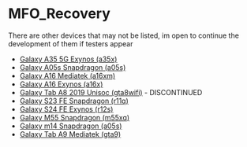 # MFO_Recovery
There are other devices that may not be listed, im open to continue the development of them if testers appear

 - [Galaxy A35 5G Exynos (a35x)](https://github.com/TNDRP/android_device_samsung_a35x)
 - [Galaxy A05s Snapdragon (a05s)](https://github.com/galaxy-a05s/android_device_samsung_a05sxx)
 - [Galaxy A16 Mediatek (a16xm)](https://github.com/galaxy-a16/android_device_samsung_a16xm)
 - [Galaxy A16 Exynos (a16x)](https://github.com/galaxy-a16/android_device_samsung_a16x)
 - [Galaxy Tab A8 2019 Unisoc (gta8wifi)](https://github.com/mfo-discontinued/android_device_samsung_gta8wifi) - DISCONTINUED
 - [Galaxy S23 FE Snapdragon (r11q)](https://github.com/TNDRP/android_device_samsung_r11q)
 - [Galaxy S24 FE Exynos (r12s)](https://github.com/TNDRP/android_device_samsung_r12s)
 - [Galaxy M55 Snapdragon (m55xq)](https://github.com/TNDRP/android_device_samsung_m55xq)
 - [Galaxy m14 Snapdragon (a05s)](https://github.com/TNDRP/android_device_samsung_m14)
 - [Galaxy Tab A9 Mediatek (gta9)](https://github.com/TNDRP/android_device_samsung_gta9)
